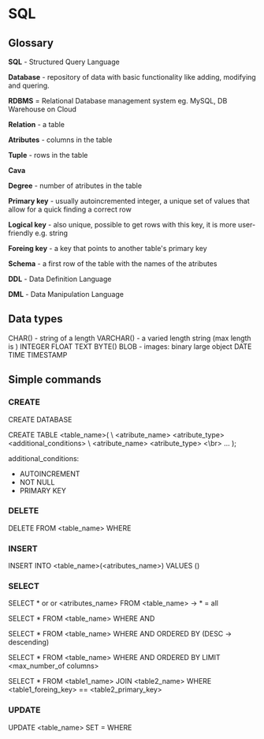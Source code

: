 # SQL

## Glossary
__SQL__ - Structured Query Language 

__Database__ - repository of data with basic functionality like adding, modifying and quering.

__RDBMS__ = Relational Database management system eg. MySQL, DB Warehouse on Cloud

__Relation__ - a table

__Atributes__ - columns in the table

__Tuple__ - rows in the table

__Cava__

__Degree__ - number of atributes in the table

__Primary key__ - usually autoincremented integer, a unique set of values that allow for a quick finding a correct row

__Logical key__ - also unique, possible to get rows with this key, it is more user-friendly e.g. string

__Foreing key__ - a key that points to another table's primary key

__Schema__ - a first row of the table with the names of the atributes

__DDL__ - Data Definition Language

__DML__ - Data Manipulation Language

## Data types
CHAR(<number>) - string of a length <number>
VARCHAR(<number>) - a varied length string (max length is <number>)
INTEGER
FLOAT
TEXT
BYTE(<number>)
BLOB - images: binary large object
DATE
TIME
TIMESTAMP

## Simple commands
### CREATE
CREATE DATABASE

CREATE TABLE <table_name>( \\
  <atribute_name> <atribute_type> <additional_conditions> \\
  <atribute_name> <atribute_type> <\br>
  ...
  );
  
 additional_conditions:
 - AUTOINCREMENT
 - NOT NULL
 - PRIMARY KEY
 
 ### DELETE
 DELETE FROM <table_name> WHERE <condition>
 
 ### INSERT
 INSERT INTO <table_name>(<atributes_name>) VALUES (<values>)
 
 ### SELECT
 SELECT * or <function> or <atributes_name> FROM <table_name> -> * = all
  
 SELECT * FROM <table_name> WHERE <condition1> AND <condition2> 
  
 SELECT * FROM <table_name> WHERE <condition1> AND <condition2> ORDERED BY <atribute> (DESC -> descending)
  
 SELECT * FROM <table_name> WHERE <condition1> AND <condition2> ORDERED BY <atribute> LIMIT <max_number_of columns>
  
 SELECT * FROM <table1_name> JOIN <table2_name> WHERE <table1_foreing_key> == <table2_primary_key> 
 
 ### UPDATE
 UPDATE <table_name> SET <atribute>=<value> WHERE <condition>
